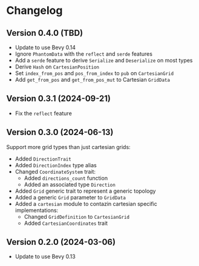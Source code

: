 # Changelog

## Version 0.4.0 (TBD)

- Update to use Bevy 0.14
- Ignore `PhantomData` with the `reflect` and `serde` features
- Add a `serde` feature to derive `Serialize` and `Deserialize` on most types
- Derive `Hash` on `CartesianPosition`
- Set `index_from_pos` and `pos_from_index` to `pub` on `CartesianGrid`
- Add `get_from_pos` and `get_from_pos_mut` to Cartesian `GridData`


## Version 0.3.1 (2024-09-21)

- Fix the `reflect` feature

## Version 0.3.0 (2024-06-13)

Support more grid types than just cartesian grids:

  - Added `DirectionTrait`
  - Added `DirectionIndex` type alias
  - Changed `CoordinateSystem` trait:
    - Added `directions_count` function
    - Added an associated type `Direction`
  - Added `Grid` generic trait to represent a generic topology
  - Added a generic `Grid` parameter to `GridData`
  - Added a `cartesian` module to contazin cartesian specific implementations:
    - Changed `GridDefinition` to `CartesianGrid`
    - Added `CartesianCoordinates` trait

## Version 0.2.0 (2024-03-06)

- Update to use Bevy 0.13
